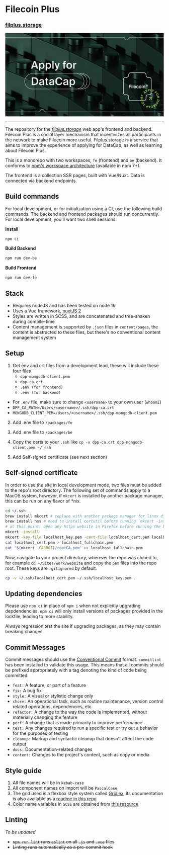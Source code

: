 # Filecoin Plus
### [filplus.storage](https://filplus.storage)

![FilPlus.Storage graph image](packages/fe/static/open-graph-image.png)

***

The repository for the _[filplus.storage](https://filplus.storage)_ web app's frontend and backend. Filecoin Plus is a social layer mechanism that incentivizes all participants in the network to make Filecoin more useful. Filplus.storage is a service that aims to improve the experience of applying for DataCap, as well as learning about Filecoin Plus.

This is a monorepo with two workspaces, `fe` (frontend) and `be` (backend). It conforms to [npm's workspace architecture](https://docs.npmjs.com/cli/v7/using-npm/workspaces) (available in npm 7+).

The frontend is a collection SSR pages, built with Vue/Nuxt. Data is connected via backend endpoints.


## Build commands

For local development, or for initialization using a CI, use the following build commands. The backend and frontend packages should run concurrently. For local development, you'll want two shell sessions.

**Install**

```bash
npm ci
```

**Build Backend**

```bash
npm run dev-be
```

**Build Frontend**

```bash
npm run dev-fe
```

## Stack

- Requires nodeJS and has been tested on node 16
- Uses a Vue framework, [nuxtJS 2](https://nuxtjs.org/)
- Styles are written in SCSS, and are concatenated and tree-shaken during compile-time
- Content management is supported by `.json` files in `content/pages`, the content is abstracted to these files, but there's no conventional content management system


## Setup

1. Get env and crt files from a development lead, these will include these four files
    - `dpp-mongodb-client.pem`
    - `dpp-ca.crt`
    - `.env (for frontend)`
    - `.env (for backend)`
  - For `.env` file, make sure to change `<username>` to your own user (`whoami`)
  - `DPP_CA_PATH=/Users/<username>/.ssh/dpp-ca.crt`
  - `MONGODB_CLIENT_PEM=/Users/<username>/.ssh/dpp-mongodb-client.pem`

2. Add .env file to `/packages/fe`

3. Add .env file to `/packages/be`

4. Copy the certs to your `.ssh` like `cp -v dpp-ca.crt dpp-mongodb-client.pem ~/.ssh`

5. Add Self-signed certificate (see next section)


## Self-signed certificate

In order to use the site in local development mode, two files must be added to the repo's root directory. The following set of commands apply to a MacOS system, however, if `mkcert` is installed by another package manager, this can be run on any flavor of *nix. 

```zsh
cd ~/.ssh
brew install mkcert # replace with another package manager for linux distro
brew install nss # need to install certutil before running `mkcert -install` so the CA can be automatically installed in Firefox
# at this point, open any https website in Firefox before running the below commands
mkcert -install
mkcert -key-file localhost_key.pem -cert-file localhost_cert.pem localhost 127.0.0.1
cat localhost_cert.pem > localhost_fullchain.pem
cat "$(mkcert -CAROOT)/rootCA.pem" >> localhost_fullchain.pem
```

Now, navigate to your project directory, wherever the repo was cloned to, for example `cd ~/Sites/work/website` and copy the `pem` files into the repo root. These keys are `.gitignored` by default.

```zsh
cp -v ~/.ssh/localhost_cert.pem ~/.ssh/localhost_key.pem .
```

## Updating dependencies

Please use `npm ci` in place of `npm i` when not explicitly upgrading depdendencies. `npm ci` will only install versions of packages provided in the lockfile, leading to more stability. 

Always regression test the site if upgrading packages, as they may contain breaking changes.


## Commit Messages

Commit messages should use the [Conventional Commit](https://www.conventionalcommits.org/en/v1.0.0/) format. `commitlint` has been installed to validate this usage. This means that all commits should be prefixed appropriately with a tag denoting the kind of code being committed.

- `feat:` A feature, or part of a feature
- `fix:` A bug fix
- `style:` A visual or stylistic change only
- `chore:` An operational task, such as routine maintenance, version control related operations, dependencies, etc.
- `refactor:` A change to the way the code is implemented, without materially changing the feature
- `perf:` A change that is made primarily to improve performance
- `test:` Any changes required to run a specific test or try out a behavior for the purposes of testing
- `cleanup:` Markup and syntactic cleanup that doesn't affect the code output
- `docs:` Documentation-related changes
- `content:` Changes to the project's content, such as copy or media


## Style guide

1. All file names will be in `kebab-case`
2. All component names on import will be `PascalCase`
3. The grid used is a flexbox style system called [Gridlex](https://gridlex.devlint.fr/), its documentation is also available as a [readme in this repo](packages/site/assets/scss/grid/README.md)
4. Color name variables in `SCSS` are obtained from [this resource](https://chir.ag/projects/name-that-color/)


## Linting

_To be updated_

- ~~`npm run lint` runs `eslint` on all `.js` and `.vue` files~~
- ~~Linting runs automatically as a pre-commit hook~~
